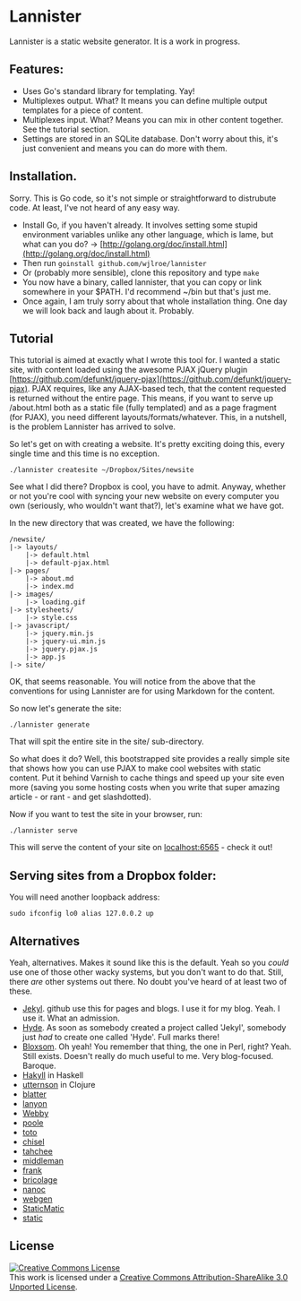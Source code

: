 # Lannister

Lannister is a static website generator. It is a work in progress.

## Features:

* Uses Go's standard library for templating. Yay!
* Multiplexes output. What? It means you can define multiple output
  templates for a piece of content.
* Multiplexes input. What? Means you can mix in other content
  together. See the tutorial section.
* Settings are stored in an SQLite database. Don't worry about this,
  it's just convenient and means you can do more with them.

## Installation.

Sorry. This is Go code, so it's not simple or straightforward to
distrubute code. At least, I've not heard of any easy way.

* Install Go, if you haven't already. It involves setting some stupid
  environment variables unlike any other language, which is lame, but
  what can you do? ->
  [http://golang.org/doc/install.html](http://golang.org/doc/install.html)
* Then run `goinstall github.com/wjlroe/lannister`
* Or (probably more sensible), clone this repository and type `make`
* You now have a binary, called lannister, that you can copy or link
  somewhere in your $PATH. I'd recommend ~/bin but that's just me.
* Once again, I am truly sorry about that whole installation thing.
  One day we will look back and laugh about it. Probably.

## Tutorial

This tutorial is aimed at exactly what I wrote this tool for. I wanted
a static site, with content loaded using the awesome PJAX jQuery
plugin
[https://github.com/defunkt/jquery-pjax](https://github.com/defunkt/jquery-pjax).
PJAX requires, like any AJAX-based tech, that the content requested is
returned without the entire page. This means, if you want to serve up
/about.html both as a static file (fully templated) and as a page
fragment (for PJAX), you need different layouts/formats/whatever.
This, in a nutshell, is the problem Lannister has arrived to solve.

So let's get on with creating a website. It's pretty exciting doing
this, every single time and this time is no exception.

    ./lannister createsite ~/Dropbox/Sites/newsite

See what I did there? Dropbox is cool, you have to admit. Anyway,
whether or not you're cool with syncing your new website on every
computer you own (seriously, who wouldn't want that?), let's examine
what we have got.

In the new directory that was created, we have the following:

    /newsite/
    |-> layouts/
        |-> default.html
        |-> default-pjax.html
    |-> pages/
        |-> about.md
        |-> index.md
    |-> images/
        |-> loading.gif
    |-> stylesheets/
        |-> style.css
    |-> javascript/
        |-> jquery.min.js
        |-> jquery-ui.min.js
        |-> jquery.pjax.js
        |-> app.js
    |-> site/

OK, that seems reasonable. You will notice from the above that the
conventions for using Lannister are for using Markdown for the
content.

So now let's generate the site:

    ./lannister generate

That will spit the entire site in the site/ sub-directory.

So what does it do? Well, this bootstrapped site provides a really
simple site that shows how you can use PJAX to make cool websites with
static content. Put it behind Varnish to cache things and speed up
your site even more (saving you some hosting costs when you write that
super amazing article - or rant - and get slashdotted).

Now if you want to test the site in your browser, run:

    ./lannister serve

This will serve the content of your site on
[localhost:6565](http://localhost:6565) - check it out!

## Serving sites from a Dropbox folder:

You will need another loopback address:

    sudo ifconfig lo0 alias 127.0.0.2 up

## Alternatives

Yeah, alternatives. Makes it sound like this is the default. Yeah so
you *could* use one of those other wacky systems, but you don't want
to do that. Still, there *are* other systems out there. No doubt
you've heard of at least two of these.

* [Jekyl](https://github.com/mojombo/jekyll). github use this for
  pages and blogs. I use it for my blog. Yeah. I use it. What an
  admission.
* [Hyde](http://ringce.com/hyde). As soon as somebody created a
  project called 'Jekyl', somebody just *had* to create one called
  'Hyde'. Full marks there!
* [Bloxsom](http://www.blosxom.com/). Oh yeah! You remember that
  thing, the one in Perl, right? Yeah. Still exists. Doesn't really do
  much useful to me. Very blog-focused. Baroque.
* [Hakyll](http://jaspervdj.be/hakyll/index.html) in Haskell
* [utternson](https://github.com/pepijndevos/utterson) in Clojure
* [blatter](http://bitbucket.org/jek/blatter/)
* [lanyon](http://bitbucket.org/arthurk/lanyon/)
* [Webby](http://webby.rubyforge.org/)
* [poole](https://bitbucket.org/obensonne/poole/src)
* [toto](http://cloudhead.io/toto)
* [chisel](https://github.com/dz/chisel)
* [tahchee](http://ivy.fr/tahchee/)
* [middleman](https://github.com/tdreyno/middleman)
* [frank](https://github.com/blahed/frank)
* [bricolage](http://bricolagecms.org/)
* [nanoc](http://nanoc.stoneship.org/)
* [webgen](http://webgen.gettalong.org/)
* [StaticMatic](http://staticmatic.rubyforge.org/)
* [static](http://static.newqdev.com/)

## License

<a rel="license" href="http://creativecommons.org/licenses/by-sa/3.0/"><img alt="Creative Commons License" style="border-width:0" src="http://i.creativecommons.org/l/by-sa/3.0/88x31.png" /></a><br />This work is licensed under a <a rel="license" href="http://creativecommons.org/licenses/by-sa/3.0/">Creative Commons Attribution-ShareAlike 3.0 Unported License</a>.
